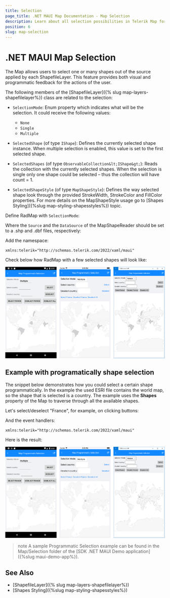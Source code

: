 ```yaml
---
title: Selection
page_title: .NET MAUI Map Documentation - Map Selection
description: Learn about all selection possibilities in Telerik Map for .NET MAUI control.
position: 6
slug: map-selection
---
```


# .NET MAUI Map Selection

The Map allows users to select one or many shapes out of the source applied by each ShapefileLayer. This feature provides both visual and programmatic feedback for the actions of the user. 

The following members of the [ShapefileLayer]({% slug map-layers-shapefilelayer%}) class are related to the selection: 

* `SelectionMode`: Enum property which indicates what will be the selection. It could receive the following values:
	* `None`
	* `Single`
	* `Multiple`

* `SelectedShape` (of type `IShape`): Defines the currently selected shape instance. When multiple selection is enabled, this value is set to the first selected shape. 
* `SelectedShapes` (of type `ObservableCollection&lt;IShape&gt;`): Reads the collection with the currently selected shapes. When the selection is single only one shape could be selected – thus the collection will have count = 1. 

* `SelectedShapeStyle` (of type `MapShapeStyle`): Defines the way selected shape look through the provided StrokeWidth, StrokeColor and FillColor properties. For more details on the MapShapeStyle usage go to [Shapes Styling]({%slug map-styling-shapesstyles%}) topic.

Define RadMap with `SelectionMode`:

<snippet id='map-selection-mode-xaml' />

Where the `Source` and the `DataSource` of the MapShapeReader should be set to a .shp and .dbf files, respectively:

<snippet id='map-selection-settintsource' />

Add the namespace:

```XAML
xmlns:telerik="http://schemas.telerik.com/2022/xaml/maui"
```

Check below how RadMap with a few selected shapes will look like:

![Map Multiple Selection](images/map_multiple_selection.png)

## Example with programatically shape selection

The snippet below demonstrates how you could select a certain shape programmatically. In the example the used ESRI file contains the world map, so the shape that is selected is a country. The example uses the **Shapes** property of the Map to traverse through all the available shapes.

Let's select/deselect "France", for example, on clicking buttons:

<snippet id='map-selectshapes-xaml' />

And the event handlers:

<snippet id='map-selection-runtime-code' />

```XAML
xmlns:telerik="http://schemas.telerik.com/2022/xaml/maui"
```

Here is the result:

![Map Programmatic Selection](images/map_programmatic_selection.png)

>note A sample Programmatic Selection example can be found in the Map/Selection folder of the [SDK .NET MAUI Demo application]({%slug maui-demo-app%}).

## See Also

- [ShapefileLayer]({% slug map-layers-shapefilelayer%})
- [Shapes Styling]({%slug map-styling-shapesstyles%})


